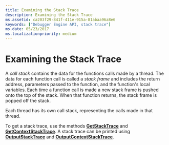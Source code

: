 ```yaml
---
title: Examining the Stack Trace
description: Examining the Stack Trace
ms.assetid: ca203f29-841f-411e-915a-81abaa96a8e6
keywords: ["Debugger Engine API, stack trace"]
ms.date: 05/23/2017
ms.localizationpriority: medium
---
```


# Examining the Stack Trace


A *call stack* contains the data for the functions calls made by a thread. The data for each function call is called a *stack frame* and includes the return address, parameters passed to the function, and the function's local variables. Each time a function call is made a new stack frame is pushed onto the top of the stack. When that function returns, the stack frame is popped off the stack.

Each thread has its own call stack, representing the calls made in that thread.

To get a stack trace, use the methods [**GetStackTrace**](https://msdn.microsoft.com/library/windows/hardware/ff548425) and [**GetContextStackTrace**](https://msdn.microsoft.com/library/windows/hardware/ff545748). A stack trace can be printed using [**OutputStackTrace**](https://msdn.microsoft.com/library/windows/hardware/ff553252) and [**OutputContextStackTrace**](https://msdn.microsoft.com/library/windows/hardware/ff553203).

 

 





